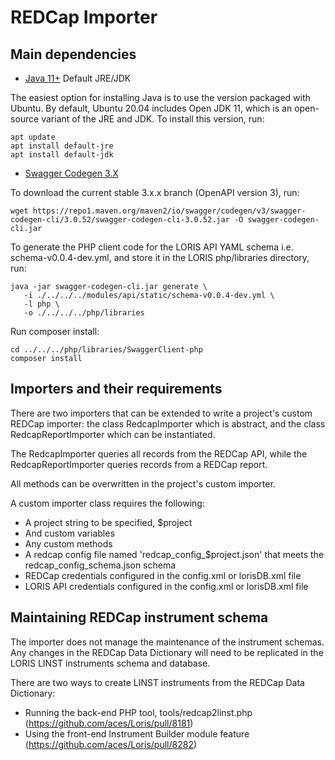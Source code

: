 # REDCap Importer

## Main dependencies
- [Java 11+](https://www.oracle.com/java/technologies/) Default JRE/JDK

The easiest option for installing Java is to use the version packaged with Ubuntu. By default, Ubuntu 20.04 includes Open JDK 11, which is an open-source variant of the JRE and JDK.
To install this version, run:
```
apt update
apt install default-jre
apt install default-jdk
```

- [Swagger Codegen 3.X](https://github.com/swagger-api/swagger-codegen/tree/3.0.0)

To download the current stable 3.x.x branch (OpenAPI version 3), run:
```
wget https://repo1.maven.org/maven2/io/swagger/codegen/v3/swagger-codegen-cli/3.0.52/swagger-codegen-cli-3.0.52.jar -O swagger-codegen-cli.jar
```

To generate the PHP client code for the LORIS API YAML schema i.e. schema-v0.0.4-dev.yml, and store it in the LORIS php/libraries directory, run:
```
java -jar swagger-codegen-cli.jar generate \
   -i ./../../../modules/api/static/schema-v0.0.4-dev.yml \
   -l php \
   -o ./../../../php/libraries
```

Run composer install:
```
cd ../../../php/libraries/SwaggerClient-php
composer install
```

## Importers and their requirements

There are two importers that can be extended to write a project's custom REDCap importer:
the class RedcapImporter which is abstract, and the class RedcapReportImporter which can be instantiated.

The RedcapImporter queries all records from the REDCap API, while the RedcapReportImporter
queries records from a REDCap report.

All methods can be overwritten in the project's custom importer.

A custom importer class requires the following:
- A project string to be specified, $project
- And custom variables
- Any custom methods
- A redcap config file named 'redcap_config_$project.json' that meets the redcap_config_schema.json schema
- REDCap credentials configured in the config.xml or lorisDB.xml file
- LORIS API credentials configured in the config.xml or lorisDB.xml file

## Maintaining REDCap instrument schema

The importer does not manage the maintenance of the instrument schemas. Any changes in the REDCap Data Dictionary will need to be replicated in the LORIS LINST instruments schema and database.

There are two ways to create LINST instruments from the REDCap Data Dictionary:
- Running the back-end PHP tool, tools/redcap2linst.php (https://github.com/aces/Loris/pull/8181)
- Using the front-end Instrument Builder module feature (https://github.com/aces/Loris/pull/8282)
